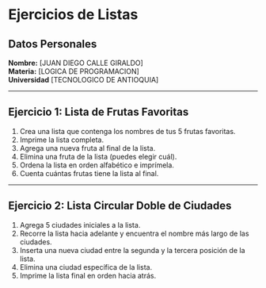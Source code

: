 # Ejercicios de Listas

## Datos Personales
**Nombre:** [JUAN DIEGO CALLE GIRALDO]  
**Materia:** [LOGICA DE PROGRAMACION]  
**Universidad** [TECNOLOGICO DE ANTIOQUIA]  

---

## Ejercicio 1: Lista de Frutas Favoritas

1. Crea una lista que contenga los nombres de tus 5 frutas favoritas.
2. Imprime la lista completa.
3. Agrega una nueva fruta al final de la lista.
4. Elimina una fruta de la lista (puedes elegir cuál).
5. Ordena la lista en orden alfabético e imprímela.
6. Cuenta cuántas frutas tiene la lista al final.

---

## Ejercicio 2: Lista Circular Doble de Ciudades

1. Agrega 5 ciudades iniciales a la lista.
2. Recorre la lista hacia adelante y encuentra el nombre más largo de las ciudades.
3. Inserta una nueva ciudad entre la segunda y la tercera posición de la lista.
4. Elimina una ciudad específica de la lista.
5. Imprime la lista final en orden hacia atrás.
